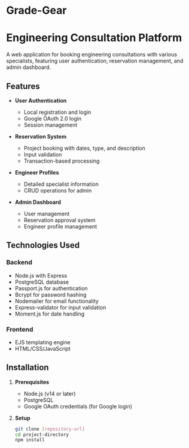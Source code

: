 # Grade-Gear
# Engineering Consultation Platform

A web application for booking engineering consultations with various specialists, featuring user authentication, reservation management, and admin dashboard.

## Features

- **User Authentication**
  - Local registration and login
  - Google OAuth 2.0 login
  - Session management

- **Reservation System**
  - Project booking with dates, type, and description
  - Input validation
  - Transaction-based processing

- **Engineer Profiles**
  - Detailed specialist information
  - CRUD operations for admin

- **Admin Dashboard**
  - User management
  - Reservation approval system
  - Engineer profile management

## Technologies Used

### Backend
- Node.js with Express
- PostgreSQL database
- Passport.js for authentication
- Bcrypt for password hashing
- Nodemailer for email functionality
- Express-validator for input validation
- Moment.js for date handling

### Frontend
- EJS templating engine
- HTML/CSS/JavaScript

## Installation

1. **Prerequisites**
   - Node.js (v14 or later)
   - PostgreSQL
   - Google OAuth credentials (for Google login)

2. **Setup**
   ```bash
   git clone [repository-url]
   cd project-directory
   npm install
